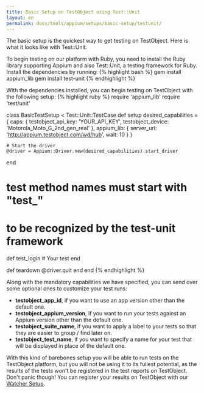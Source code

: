 ```yaml
---
title: Basic Setup on TestObject using Test::Unit
layout: en
permalink: docs/tools/appium/setups/basic-setup/testunit/
---
```


The basic setup is the quickest way to get testing on TestObject. Here is what it looks like with Test::Unit.

To begin testing on our platform with Ruby, you need to install the Ruby library supporting Appium and also Test::Unit, a testing framework for Ruby. Install the dependencies by running:
{% highlight bash %}
gem install appium_lib
gem install test-unit
{% endhighlight %}

With the dependencies installed, you can begin testing on TestObject with the following setup:
{% highlight ruby %}
require 'appium_lib'
require 'test/unit'

class BasicTestSetup < Test::Unit::TestCase
  def setup
    desired_capabilities = {
        caps:       {
            testobject_api_key: 'YOUR_API_KEY',
            testobject_device: 'Motorola_Moto_G_2nd_gen_real'
        },
        appium_lib: {
            server_url: 'http://appium.testobject.com/wd/hub',
            wait: 10
        }
    }

    # Start the driver
    @driver = Appium::Driver.new(desired_capabilities).start_driver
  end

  # test method names must start with "test_"
  # to be recognized by the test-unit framework
  def test_login
    # Your test
  end

  def teardown
    @driver.quit
  end
end
{% endhighlight %}

Along with the mandatory capabilities we have specified, you can send over some optional ones to customize your test runs:

* <strong>testobject_app_id</strong>, if you want to use an app version other than the default one.
* <strong>testobject_appium_version</strong>, if you want to run your tests against an Appium version other than the default one.
* <strong>testobject_suite_name</strong>, if you want to apply a label to your tests so that they are easier to group / find later on.
* <strong>testobject_test_name</strong>, if you want to specify a name for your test that will be displayed in place of the default one.

With this kind of barebones setup you will be able to run tests on the TestObject platform, but you will not be using it to its fullest potential, as the results of the tests won't be registered in the test reports on TestObject. Don't panic though! You can register your results on TestObject with our [Watcher Setup](/docs/tools/appium/setups/watcher-setups).
